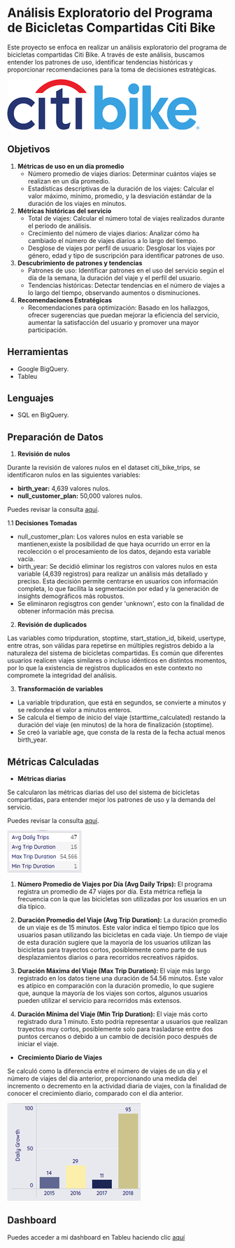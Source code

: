 # Análisis Exploratorio del Programa de Bicicletas Compartidas Citi Bike

Este proyecto se enfoca en realizar un análisis exploratorio del programa de bicicletas compartidas Citi Bike. A través de este análisis, buscamos entender los patrones de uso, identificar tendencias históricas y proporcionar recomendaciones para la toma de decisiones estratégicas.

![alt text](images/logo.png)

## Objetivos
1. **Métricas de uso en un día promedio**
    - Número promedio de viajes diarios: Determinar cuántos viajes se realizan en un día promedio.
    - Estadísticas descriptivas de la duración de los viajes: Calcular el valor máximo, mínimo, promedio, y la desviación estándar de la duración de los viajes en minutos.
2. **Métricas históricas del servicio**
    - Total de viajes: Calcular el número total de viajes realizados durante el periodo de análisis.
    - Crecimiento del número de viajes diarios: Analizar cómo ha cambiado el número de viajes diarios a lo largo del tiempo.
    - Desglose de viajes por perfil de usuario: Desglosar los viajes por género, edad y tipo de suscripción para identificar patrones de uso.
3. **Descubrimiento de patrones y tendencias**
    - Patrones de uso: Identificar patrones en el uso del servicio según el día de la semana, la duración del viaje y el perfil del usuario.
    - Tendencias históricas: Detectar tendencias en el número de viajes a lo largo del tiempo, observando aumentos o disminuciones.
4. **Recomendaciones Estratégicas**
    - Recomendaciones para optimización: Basado en los hallazgos, ofrecer sugerencias que puedan mejorar la eficiencia del servicio, aumentar la satisfacción del usuario y promover una mayor participación.

## Herramientas
- Google BigQuery.
- Tableu

## Lenguajes
- SQL en BigQuery.

## Preparación de Datos

1. **Revisión de nulos**

Durante la revisión de valores nulos en el dataset citi_bike_trips, se identificaron nulos en las siguientes variables:

   - **birth_year:** 4,639 valores nulos.
   - **null_customer_plan:** 50,000 valores nulos.

Puedes revisar la consulta [aquí](sql/nulls.sql).

1.1 **Decisiones Tomadas**

   - null_customer_plan: Los valores nulos en esta variable se mantienen,existe la posibilidad de que haya ocurrido un error en la recolección o el procesamiento de los datos, dejando esta variable vacía.
   - birth_year: Se decidió eliminar los registros con valores nulos en esta variable (4,639 registros) para realizar un análisis más detallado y preciso. Esta decisión permite centrarse en usuarios con información completa, lo que facilita la segmentación por edad y la generación de insights demográficos más robustos.
   - Se eliminaron regisgtros con gender 'unknown', esto con la finalidad de obtener información más precisa.

2. **Revisión de duplicados**

Las variables como tripduration, stoptime, start_station_id, bikeid, usertype, entre otras, son válidas para repetirse en múltiples registros debido a la naturaleza del sistema de bicicletas compartidas. Es común que diferentes usuarios realicen viajes similares o incluso idénticos en distintos momentos, por lo que la existencia de registros duplicados en este contexto no compromete la integridad del análisis.

3. **Transformación de variables**
- La variable tripduration, que está en segundos, se convierte a minutos y se redondea el valor a minutos enteros.
- Se calcula el tiempo de inicio del viaje (starttime_calculated) restando la duración del viaje (en minutos) de la hora de finalización (stoptime).
- Se creó la variable age, que consta de la resta de la fecha actual menos birth_year.

## Métricas Calculadas

- **Métricas diarias**

Se calcularon las métricas diarias del uso del sistema de bicicletas compartidas, para entender mejor los patrones de uso y la demanda del servicio.

Puedes revisar la consulta [aquí](sql/metricas_uso_diario_avg.sql).

![alt text](images/metricas_uso_diario.png)

1. **Número Promedio de Viajes por Día (Avg Daily Trips):**
El programa registra un promedio de 47 viajes por día. Esta métrica refleja la frecuencia con la que las bicicletas son utilizadas por los usuarios en un día típico.

2. **Duración Promedio del Viaje (Avg Trip Duration):**
La duración promedio de un viaje es de 15 minutos. Este valor indica el tiempo típico que los usuarios pasan utilizando las bicicletas en cada viaje. Un tiempo de viaje de esta duración sugiere que la mayoría de los usuarios utilizan las bicicletas para trayectos cortos, posiblemente como parte de sus desplazamientos diarios o para recorridos recreativos rápidos.

3. **Duración Máxima del Viaje (Max Trip Duration):**
El viaje más largo registrado en los datos tiene una duración de 54.56 minutos. Este valor es atípico en comparación con la duración promedio, lo que sugiere que, aunque la mayoría de los viajes son cortos, algunos usuarios pueden utilizar el servicio para recorridos más extensos.

4. **Duración Mínima del Viaje (Min Trip Duration):**
El viaje más corto registrado dura 1 minuto. Esto podría representar a usuarios que realizan trayectos muy cortos, posiblemente solo para trasladarse entre dos puntos cercanos o debido a un cambio de decisión poco después de iniciar el viaje.

- **Crecimiento Diario de Viajes**

Se calculó como la diferencia entre el número de viajes de un día y el número de viajes del día anterior, proporcionando una medida del incremento o decremento en la actividad diaria de viajes, con la finalidad de conocer el crecimiento diario, comparado con el día anterior.

![alt text](images/crecimiento_diario.png)



## Dashboard 
Puedes acceder a mi dashboard en Tableu haciendo clic [aquí](https://public.tableau.com/app/profile/veronica.yadira.dom.nguez/viz/citibike_17241285808320/Dashboard4?publish=yes)




